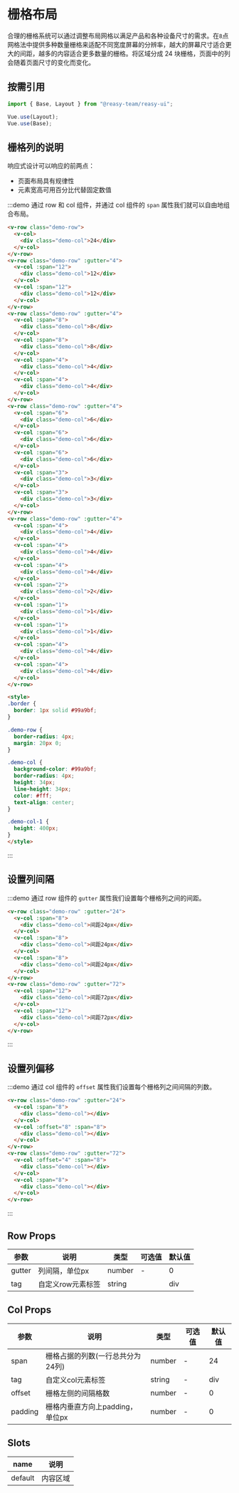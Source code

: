 # 栅格布局

合理的栅格系统可以通过调整布局网格以满足产品和各种设备尺寸的需求。在`8`点网格法中提供多种数量栅格来适配不同宽度屏幕的分辨率，越大的屏幕尺寸适合更大的间距，越多的内容适合更多数量的栅格。将区域分成 24 块栅格，页面中的列会随着页面尺寸的变化而变化。

## 按需引用

```js
import { Base, Layout } from "@reasy-team/reasy-ui";

Vue.use(Layout);
Vue.use(Base);
```

## 栅格列的说明
响应式设计可以响应的前两点：
- 页面布局具有规律性
- 元素宽高可用百分比代替固定数值

:::demo 通过 row 和 col 组件，并通过 col 组件的 `span` 属性我们就可以自由地组合布局。
```html
<v-row class="demo-row">
  <v-col>
    <div class="demo-col">24</div>
  </v-col>
</v-row>
<v-row class="demo-row" :gutter="4">
  <v-col :span="12">
    <div class="demo-col">12</div>
  </v-col>
  <v-col :span="12">
    <div class="demo-col">12</div>
  </v-col>
</v-row>
<v-row class="demo-row" :gutter="4">
  <v-col :span="8">
    <div class="demo-col">8</div>
  </v-col>
  <v-col :span="8">
    <div class="demo-col">8</div>
  </v-col>
  <v-col :span="4">
    <div class="demo-col">4</div>
  </v-col>
  <v-col :span="4">
    <div class="demo-col">4</div>
  </v-col>
</v-row>
<v-row class="demo-row" :gutter="4">
  <v-col :span="6">
    <div class="demo-col">6</div>
  </v-col>
  <v-col :span="6">
    <div class="demo-col">6</div>
  </v-col>
  <v-col :span="6">
    <div class="demo-col">6</div>
  </v-col>
  <v-col :span="3">
    <div class="demo-col">3</div>
  </v-col>
  <v-col :span="3">
    <div class="demo-col">3</div>
  </v-col>
</v-row>
<v-row class="demo-row" :gutter="4">
  <v-col :span="4">
    <div class="demo-col">4</div>
  </v-col>
  <v-col :span="4">
    <div class="demo-col">4</div>
  </v-col>
  <v-col :span="4">
    <div class="demo-col">4</div>
  </v-col>
  <v-col :span="2">
    <div class="demo-col">2</div>
  </v-col>
  <v-col :span="1">
    <div class="demo-col">1</div>
  </v-col>
  <v-col :span="1">
    <div class="demo-col">1</div>
  </v-col>
  <v-col :span="4">
    <div class="demo-col">4</div>
  </v-col>
  <v-col :span="4">
    <div class="demo-col">4</div>
  </v-col>
</v-row>

<style>
.border {
  border: 1px solid #99a9bf;
}

.demo-row {
  border-radius: 4px;
  margin: 20px 0;
}

.demo-col {
  background-color: #99a9bf;
  border-radius: 4px;
  height: 34px;
  line-height: 34px;
  color: #fff;
  text-align: center;
}

.demo-col-1 {
  height: 400px;
}
</style>
```
:::

## 设置列间隔

:::demo 通过 row 组件的 `gutter` 属性我们设置每个栅格列之间的间距。
```html
<v-row class="demo-row" :gutter="24">
  <v-col :span="8">
    <div class="demo-col">间距24px</div>
  </v-col>
  <v-col :span="8">
    <div class="demo-col">间距24px</div>
  </v-col>
  <v-col :span="8">
    <div class="demo-col">间距24px</div>
  </v-col>
</v-row>
<v-row class="demo-row" :gutter="72">
  <v-col :span="12">
    <div class="demo-col">间距72px</div>
  </v-col>
  <v-col :span="12">
    <div class="demo-col">间距72px</div>
  </v-col>
</v-row>
```
:::


## 设置列偏移

:::demo 通过 col 组件的 `offset` 属性我们设置每个栅格列之间间隔的列数。
```html
<v-row class="demo-row" :gutter="24">
  <v-col :span="8">
    <div class="demo-col"></div>
  </v-col>
  <v-col :offset="8" :span="8">
    <div class="demo-col"></div>
  </v-col>
</v-row>
<v-row class="demo-row" :gutter="72">
  <v-col :offset="4" :span="8">
    <div class="demo-col"></div>
  </v-col>
  <v-col :span="8">
    <div class="demo-col"></div>
  </v-col>
</v-row>
```
:::


## Row Props

| 参数   | 说明              | 类型   | 可选值 | 默认值 |
| ------ | ----------------- | ------ | ------ | ------ |
| gutter | 列间隔，单位px    | number | -      | 0      |
| tag    | 自定义row元素标签 | string |        | div    |

## Col Props

| 参数    | 说明                             | 类型   | 可选值 | 默认值 |
| ------- | -------------------------------- | ------ | ------ | ------ |
| span    | 栅格占据的列数(一行总共分为24列) | number | -      | 24     |
| tag     | 自定义col元素标签                | string | -      | div    |
| offset  | 栅格左侧的间隔格数               | number | -      | 0      |
| padding | 栅格内垂直方向上padding，单位px  | number | -      | 0      |

## Slots

| name    | 说明     |
| ------- | -------- |
| default | 内容区域 |
